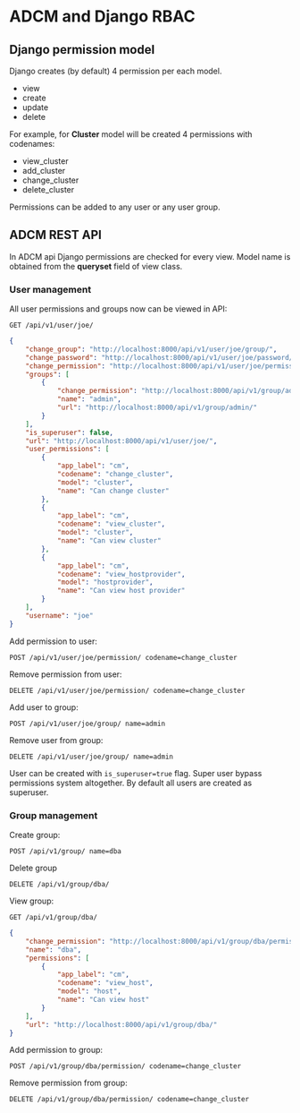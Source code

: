 # ADCM and Django RBAC

## Django permission model

Django creates (by default) 4 permission per each model.

 * view
 * create
 * update
 * delete
 
For example, for **Cluster** model will be created 4 permissions with codenames:

 * view_cluster
 * add_cluster
 * change_cluster
 * delete_cluster

Permissions can be added to any user or any user group. 

## ADCM REST API

In ADCM api Django permissions are checked for every view. Model name is obtained from the **queryset** field of view class.

### User management

All user permissions and groups now can be viewed in API:

```GET /api/v1/user/joe/```

```json
{
    "change_group": "http://localhost:8000/api/v1/user/joe/group/",
    "change_password": "http://localhost:8000/api/v1/user/joe/password/",
    "change_permission": "http://localhost:8000/api/v1/user/joe/permission/",
    "groups": [
        {
            "change_permission": "http://localhost:8000/api/v1/group/admin/permission/",
            "name": "admin",
            "url": "http://localhost:8000/api/v1/group/admin/"
        }
    ],
    "is_superuser": false,
    "url": "http://localhost:8000/api/v1/user/joe/",
    "user_permissions": [
        {
            "app_label": "cm",
            "codename": "change_cluster",
            "model": "cluster",
            "name": "Can change cluster"
        },
        {
            "app_label": "cm",
            "codename": "view_cluster",
            "model": "cluster",
            "name": "Can view cluster"
        },
        {
            "app_label": "cm",
            "codename": "view_hostprovider",
            "model": "hostprovider",
            "name": "Can view host provider"
        }
    ],
    "username": "joe"
}
```

Add permission to user:

```POST /api/v1/user/joe/permission/ codename=change_cluster```

Remove permission from user:

```DELETE /api/v1/user/joe/permission/ codename=change_cluster```

Add user to group: 

```POST /api/v1/user/joe/group/ name=admin```

Remove user from group:

```DELETE /api/v1/user/joe/group/ name=admin```

User can be created with ```is_superuser=true``` flag. Super user bypass permissions system altogether. By default all users are created as superuser.

### Group management

Create group:

```POST /api/v1/group/ name=dba```

Delete group

```DELETE /api/v1/group/dba/```

View group:

```GET /api/v1/group/dba/```

```json
{
    "change_permission": "http://localhost:8000/api/v1/group/dba/permission/",
    "name": "dba",
    "permissions": [
        {
            "app_label": "cm",
            "codename": "view_host",
            "model": "host",
            "name": "Can view host"
        }
    ],
    "url": "http://localhost:8000/api/v1/group/dba/"
}
```

Add permission to group:

```POST /api/v1/group/dba/permission/ codename=change_cluster```

Remove permission from group:

```DELETE /api/v1/group/dba/permission/ codename=change_cluster```






